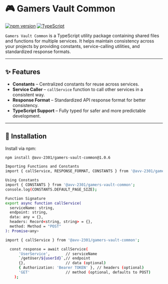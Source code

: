 # 🎮 Gamers Vault Common

[![npm version](https://img.shields.io/npm/v/@avv-2301/gamers-vault-common?color=blue)](https://www.npmjs.com/package/@avv-2301/gamers-vault-common)
[![TypeScript](https://img.shields.io/badge/TypeScript-4.9-blue?logo=typescript)](https://www.typescriptlang.org/)

`Gamers Vault Common` is a TypeScript utility package containing shared files and functions for multiple services. It helps maintain consistency across your projects by providing constants, service-calling utilities, and standardized response formats.

---

## ✨ Features

- **Constants** – Centralized constants for reuse across services.  
- **Service Caller** – `callService` function to call other services in a consistent way.  
- **Response Format** – Standardized API response format for better consistency.  
- **TypeScript Support** – Fully typed for safer and more predictable development.  

---

## 💾 Installation

Install via npm:

```bash
npm install @avv-2301/gamers-vault-common@1.0.6
```

```bash
Importing Functions and Constants
import { callService, RESPONSE_FORMAT, CONSTANTS } from '@avv-2301/gamers-vault-common';
```

```bash
Using Constants
import { CONSTANTS } from '@avv-2301/gamers-vault-common';
console.log(CONSTANTS.DEFAULT_PAGE_SIZE);
```

```bash
Function Signature
export async function callService(
  serviceName: string,
  endpoint: string,
  data: any = {},
  headers: Record<string, string> = {},
  method: Method = "POST"
): Promise<any>
```


```bash
import { callService } from '@avv-2301/gamers-vault-common';

  const response = await callService(
      'UserService',       // serviceName
      `/getUser/${userId}`,// endpoint
      {},                  // data (optional)
      { Authorization: 'Bearer TOKEN' }, // headers (optional)
      'GET'                // method (optional, defaults to POST)
    );
```
